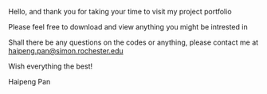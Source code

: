 Hello, and thank you for taking your time to visit my project portfolio

Please feel free to download and view anything you might be intrested in

Shall there be any questions on the codes or anything, please contact me at haipeng.pan@simon.rochester.edu

Wish everything the best!


Haipeng Pan
